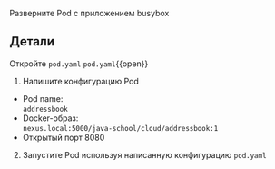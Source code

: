 Разверните Pod с приложением busybox

## Детали

Откройте `pod.yaml`
`pod.yaml`{{open}}

1. Напишите конфигурацию Pod

- Pod name: \
  `addressbook`
- Docker-образ: \
  `nexus.local:5000/java-school/cloud/addressbook:1`
- Открытый порт 8080

2. Запустите Pod используя написанную конфигурацию `pod.yaml`